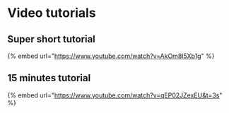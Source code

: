 # Video tutorials

## Super short tutorial

{% embed url="https://www.youtube.com/watch?v=AkOm8l5Xb1g" %}

 

## 15 minutes tutorial

{% embed url="https://www.youtube.com/watch?v=qEP02JZexEU&t=3s" %}







